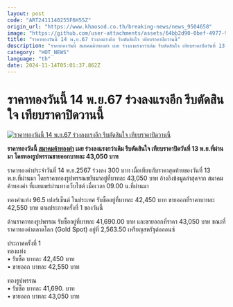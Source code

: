 ```yaml
---
layout: post
code: "ART2411140255F6H5SZ"
origin_url: "https://www.khaosod.co.th/breaking-news/news_9504658"
image: "https://github.com/user-attachments/assets/64bb2d90-0bef-4977-9b67-8fc3e7acb4ae"
title: "ราคาทองวันนี้ 14 พ.ย.67 ร่วงลงแรงอีก รีบตัดสินใจ เทียบราคาปิดวานนี้"
description: "ราคาทองวันนี้ สมาคมค้าทองคำ เผย ร่วงลงแรงกว่าเดิม รีบตัดสินใจ เทียบราคาปิดวันที่ 13 พ.ย.ที่ผ่านมา โดยทองรูปพรรณขายออกบาทละ 43,050 บาท"
category: "HOT_NEWS"
language: "th"
date: 2024-11-14T05:01:37.862Z
---
```


# ราคาทองวันนี้ 14 พ.ย.67 ร่วงลงแรงอีก รีบตัดสินใจ เทียบราคาปิดวานนี้

[![ราคาทองวันนี้ 14 พ.ย.67 ร่วงลงแรงอีก รีบตัดสินใจ เทียบราคาปิดวานนี้](https://www.khaosod.co.th/wpapp/uploads/2024/11/gold-price-today-10.jpg "ราคาทองวันนี้ 14 พ.ย.67 ร่วงลงแรงอีก รีบตัดสินใจ เทียบราคาปิดวานนี้")](https://www.khaosod.co.th/wpapp/uploads/2024/11/gold-price-today-10.jpg)

**ราคาทองวันนี้ [สมาคมค้าทองคำ](https://www.goldtraders.or.th/) เผย ร่วงลงแรงกว่าเดิม รีบตัดสินใจ เทียบราคาปิดวันที่ 13 พ.ย.ที่ผ่านมา โดยทองรูปพรรณขายออกบาทละ 43,050 บาท**

ราคาทองคำประจำวันที่ 14 พ.ย.2567 ร่วงลง 300 บาท เมื่อเทียบกับราคาสุดท้ายของวันที่ 13 พ.ย.ที่ผ่านมา โดยราคาทองรูปพรรณขยับมาอยู่ที่บาทละ 43,050 บาท อ้างอิงข้อมูลล่าสุดจาก สมาคมค้าทองคำ ที่เผยแพร่ผ่านทางเว็บไซต์ เมื่อเวลา 09.00 น.ที่ผ่านมา

ทองคำแท่ง 96.5 เปอร์เซ็นต์ ในประเทศ รับซื้ออยู่ที่บาทละ 42,450 บาท ขายออกที่ราคาบาทละ 42,550 บาท ตามประกาศครั้งที่ 1 ของวันนี้

ด้านราคาทองรูปพรรณ รับซื้ออยู่ที่บาทละ 41,690.00 บาท และขายออกที่ราคา 43,050 บาท ขณะที่ราคาทองคำตลาดโลก (Gold Spot) อยู่ที่ 2,563.50 เหรียญสหรัฐต่อออนซ์

ประกาศครั้งที่ 1  
ทองแท่ง  
• รับซื้อ บาทละ 42,450 บาท  
• ขายออก บาทละ 42,550 บาท

ทองรูปพรรณ  
• รับซื้อ บาทละ 41,690. บาท  
• ขายออก บาทละ 43,050 บาท
